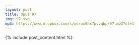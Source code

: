```yaml
---
layout: post
title: Opus 97
img: 97.svg
mp3: https://www.dropbox.com/s/wsrox0hk7pvvqbp/97.mp3?dl=1
---
```


{% include post_content.html %}
